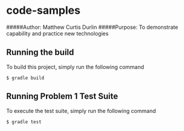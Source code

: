 # code-samples
#####Author: Matthew Curtis Durlin
#####Purpose: To demonstrate capability and practice new technologies

## Running the build

To build this project, simply run the following command

```
$ gradle build
```

## Running Problem 1 Test Suite

To execute the test suite, simply run the following command

```
$ gradle test
```